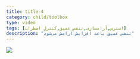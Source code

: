 ```yaml
---
title: title-4
category: child/toolbox
type: video
tags: [استرس,آرامسازی,تنفس عمیق,کنترل اضطراب]
description: "تنفس عمیق باعث افزایش آرامش می‌شود"
---
```


[![](../../static/images/deep-breathing-cover.webp)](../../static/videos/deep-breathing.mp4)